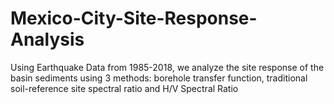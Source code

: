 # Mexico-City-Site-Response-Analysis
Using Earthquake Data from 1985-2018, we analyze the site response of the basin sediments using 3 methods: borehole transfer function, traditional soil-reference site spectral ratio and H/V Spectral Ratio
